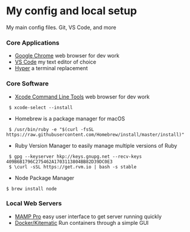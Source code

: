 # My config and local setup
My main config files. Git, VS Code, and more

### Core Applications
 * [Google Chrome](https://www.google.com/chrome) web browser for dev work
 * [VS Code](http://code.visualstudio.com/) my text editor of choice
 * [Hyper](https://hyper.is) a terminal replacement
 
### Core Software
 * [Xcode Command Line Tools](https://www.google.com/chrome) web browser for dev work 
 
```shell
 $ xcode-select --install
```
 * Homebrew is a package manager for macOS
```shell
 $ /usr/bin/ruby -e "$(curl -fsSL https://raw.githubusercontent.com/Homebrew/install/master/install)"
```
 
 * Ruby Version Manager to easily manage multiple versions of Ruby
```shell
 $ gpg --keyserver hkp://keys.gnupg.net --recv-keys 409B6B1796C275462A1703113804BB82D39DC0E3
 $ \curl -sSL https://get.rvm.io | bash -s stable
```
 
 * Node Package Manager
```shell
$ brew install node
```
### Local Web Servers
 * [MAMP Pro](https://www.mamp.info/en/) easy user interface to get server running quickly
 * [Docker/Kitematic](https://kitematic.com) Run containers through a simple GUI
